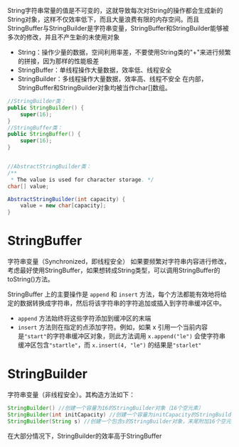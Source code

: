 String字符串常量的值是不可变的，这就导致每次对String的操作都会生成新的String对象，这样不仅效率低下，而且大量浪费有限的内存空间。而且StringBuffer与StringBuilder是字符串变量，StringBuffer和StringBuilder能够被多次的修改，并且不产生新的未使用对象
- String：操作少量的数据，空间利用率差，不要使用String类的"+"来进行频繁的拼接，因为那样的性能极差
- StringBuffer：单线程操作大量数据，效率低、线程安全
- StringBuilder：多线程操作大量数据，效率高、线程不安全
在内部，StringBuffer和StringBuilder对象均被当作char[]数组。
```java
//StringBuilder类：
public StringBuilder() {  
    super(16);  
}
//StringBuffer类：
public StringBuffer() {  
    super(16);  
}


//AbstractStringBuilder类：
/**  
 * The value is used for character storage. */
char[] value;

AbstractStringBuilder(int capacity) {  
    value = new char[capacity];  
}

```

# StringBuffer

字符串变量（Synchronized，即线程安全）
如果要频繁对字符串内容进行修改，考虑最好使用StringBuffer，如果想转成String类型，可以调用StringBuffer的toString()方法。

StringBuffer 上的主要操作是 `append` 和 `insert` 方法，每个方法都能有效地将给定的数据转换成字符串，然后将该字符串的字符追加或插入到字符串缓冲区中。

- `append` 方法始终将这些字符添加到缓冲区的末端
- `insert` 方法则在指定的点添加字符。例如，如果 x 引用一个当前内容是`"start"`的字符串缓冲区对象，则此方法调用 `x.append("le")` 会使字符串缓冲区包含`"startle"`，而 `x.insert(4, "le")` 的结果是`"starlet"`

# StringBuilder

字符串变量（非线程安全）。其构造方法如下：

```Java
StringBuilder() //创建一个容量为16的StringBuilder对象（16个空元素）
StringBuilder(int initCapacity) //创建一个容量为initCapacity的StringBuilder对象
StringBuilder(String s) //创建一个包含s的StringBuilder对象，末尾附加16个空元素
```

在大部分情况下，StringBuilder的效率高于StringBuffer